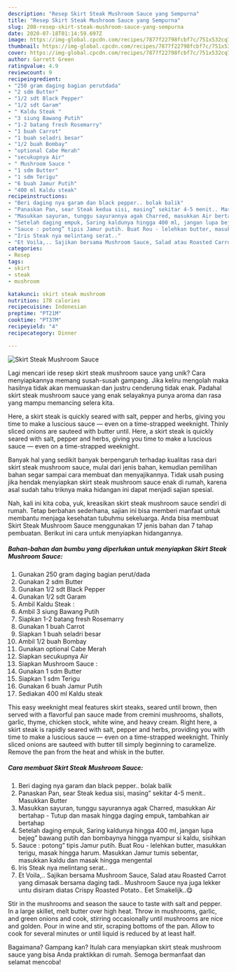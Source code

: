 ```yaml
---
description: "Resep Skirt Steak Mushroom Sauce yang Sempurna"
title: "Resep Skirt Steak Mushroom Sauce yang Sempurna"
slug: 208-resep-skirt-steak-mushroom-sauce-yang-sempurna
date: 2020-07-18T01:14:59.697Z
image: https://img-global.cpcdn.com/recipes/7877f22798fcbf7c/751x532cq70/skirt-steak-mushroom-sauce-foto-resep-utama.jpg
thumbnail: https://img-global.cpcdn.com/recipes/7877f22798fcbf7c/751x532cq70/skirt-steak-mushroom-sauce-foto-resep-utama.jpg
cover: https://img-global.cpcdn.com/recipes/7877f22798fcbf7c/751x532cq70/skirt-steak-mushroom-sauce-foto-resep-utama.jpg
author: Garrett Green
ratingvalue: 4.9
reviewcount: 9
recipeingredient:
- "250 gram daging bagian perutdada"
- "2 sdm Butter"
- "1/2 sdt Black Pepper"
- "1/2 sdt Garam"
- " Kaldu Steak "
- "3 siung Bawang Putih"
- "1-2 batang fresh Rosemarry"
- "1 buah Carrot"
- "1 buah seladri besar"
- "1/2 buah Bombay"
- "optional Cabe Merah"
- "secukupnya Air"
- " Mushroom Sauce "
- "1 sdm Butter"
- "1 sdm Terigu"
- "6 buah Jamur Putih"
- "400 ml Kaldu steak"
recipeinstructions:
- "Beri daging nya garam dan black pepper.. bolak balik"
- "Panaskan Pan, sear Steak kedua sisi, masing” sekitar 4-5 menit.. Masukkan Butter"
- "Masukkan sayuran, tunggu sayurannya agak Charred, masukkan Air bertahap - Tutup dan masak hingga daging empuk, tambahkan air bertahap"
- "Setelah daging empuk, Saring kaldunya hingga 400 ml, jangan lupa bejeg” bawang putih dan bombaynya hingga nyampur si kaldu, sisihkan"
- "Sauce : potong” tipis Jamur putih. Buat Rou - lelehkan butter, masukkan terigu, masak hingga harum. Masukkan Jamur tumis sebentar, masukkan kaldu dan masak hingga mengental"
- "Iris Steak nya melintang serat.."
- "Et Voila,.. Sajikan bersama Mushroom Sauce, Salad atau Roasted Carrot yang dimasak bersama daging tadi.. Mushroom Sauce nya juga lekker untu disiram diatas Crispy Roasted Potato.. Eet Smakelijk..😋"
categories:
- Resep
tags:
- skirt
- steak
- mushroom

katakunci: skirt steak mushroom 
nutrition: 178 calories
recipecuisine: Indonesian
preptime: "PT21M"
cooktime: "PT37M"
recipeyield: "4"
recipecategory: Dinner

---
```



![Skirt Steak Mushroom Sauce](https://img-global.cpcdn.com/recipes/7877f22798fcbf7c/751x532cq70/skirt-steak-mushroom-sauce-foto-resep-utama.jpg)

Lagi mencari ide resep skirt steak mushroom sauce yang unik? Cara menyiapkannya memang susah-susah gampang. Jika keliru mengolah maka hasilnya tidak akan memuaskan dan justru cenderung tidak enak. Padahal skirt steak mushroom sauce yang enak selayaknya punya aroma dan rasa yang mampu memancing selera kita.

Here, a skirt steak is quickly seared with salt, pepper and herbs, giving you time to make a luscious sauce — even on a time-strapped weeknight. Thinly sliced onions are sauteed with butter until. Here, a skirt steak is quickly seared with salt, pepper and herbs, giving you time to make a luscious sauce — even on a time-strapped weeknight.

Banyak hal yang sedikit banyak berpengaruh terhadap kualitas rasa dari skirt steak mushroom sauce, mulai dari jenis bahan, kemudian pemilihan bahan segar sampai cara membuat dan menyajikannya. Tidak usah pusing jika hendak menyiapkan skirt steak mushroom sauce enak di rumah, karena asal sudah tahu triknya maka hidangan ini dapat menjadi sajian spesial.


Nah, kali ini kita coba, yuk, kreasikan skirt steak mushroom sauce sendiri di rumah. Tetap berbahan sederhana, sajian ini bisa memberi manfaat untuk membantu menjaga kesehatan tubuhmu sekeluarga. Anda bisa membuat Skirt Steak Mushroom Sauce menggunakan 17 jenis bahan dan 7 tahap pembuatan. Berikut ini cara untuk menyiapkan hidangannya.

<!--inarticleads1-->

##### Bahan-bahan dan bumbu yang diperlukan untuk menyiapkan Skirt Steak Mushroom Sauce:

1. Gunakan 250 gram daging bagian perut/dada
1. Gunakan 2 sdm Butter
1. Gunakan 1/2 sdt Black Pepper
1. Gunakan 1/2 sdt Garam
1. Ambil  Kaldu Steak :
1. Ambil 3 siung Bawang Putih
1. Siapkan 1-2 batang fresh Rosemarry
1. Gunakan 1 buah Carrot
1. Siapkan 1 buah seladri besar
1. Ambil 1/2 buah Bombay
1. Gunakan optional Cabe Merah
1. Siapkan secukupnya Air
1. Siapkan  Mushroom Sauce :
1. Gunakan 1 sdm Butter
1. Siapkan 1 sdm Terigu
1. Gunakan 6 buah Jamur Putih
1. Sediakan 400 ml Kaldu steak


This easy weeknight meal features skirt steaks, seared until brown, then served with a flavorful pan sauce made from cremini mushrooms, shallots, garlic, thyme, chicken stock, white wine, and heavy cream. Right here, a skirt steak is rapidly seared with salt, pepper and herbs, providing you with time to make a luscious sauce — even on a time-strapped weeknight. Thinly sliced onions are sauteed with butter till simply beginning to caramelize. Remove the pan from the heat and whisk in the butter. 

<!--inarticleads2-->

##### Cara membuat Skirt Steak Mushroom Sauce:

1. Beri daging nya garam dan black pepper.. bolak balik
1. Panaskan Pan, sear Steak kedua sisi, masing” sekitar 4-5 menit.. Masukkan Butter
1. Masukkan sayuran, tunggu sayurannya agak Charred, masukkan Air bertahap - Tutup dan masak hingga daging empuk, tambahkan air bertahap
1. Setelah daging empuk, Saring kaldunya hingga 400 ml, jangan lupa bejeg” bawang putih dan bombaynya hingga nyampur si kaldu, sisihkan
1. Sauce : potong” tipis Jamur putih. Buat Rou - lelehkan butter, masukkan terigu, masak hingga harum. Masukkan Jamur tumis sebentar, masukkan kaldu dan masak hingga mengental
1. Iris Steak nya melintang serat..
1. Et Voila,.. Sajikan bersama Mushroom Sauce, Salad atau Roasted Carrot yang dimasak bersama daging tadi.. Mushroom Sauce nya juga lekker untu disiram diatas Crispy Roasted Potato.. Eet Smakelijk..😋


Stir in the mushrooms and season the sauce to taste with salt and pepper. In a large skillet, melt butter over high heat. Throw in mushrooms, garlic, and green onions and cook, stirring occasionally until mushrooms are nice and golden. Pour in wine and stir, scraping bottoms of the pan. Allow to cook for several minutes or until liquid is reduced by at least half. 

Bagaimana? Gampang kan? Itulah cara menyiapkan skirt steak mushroom sauce yang bisa Anda praktikkan di rumah. Semoga bermanfaat dan selamat mencoba!
